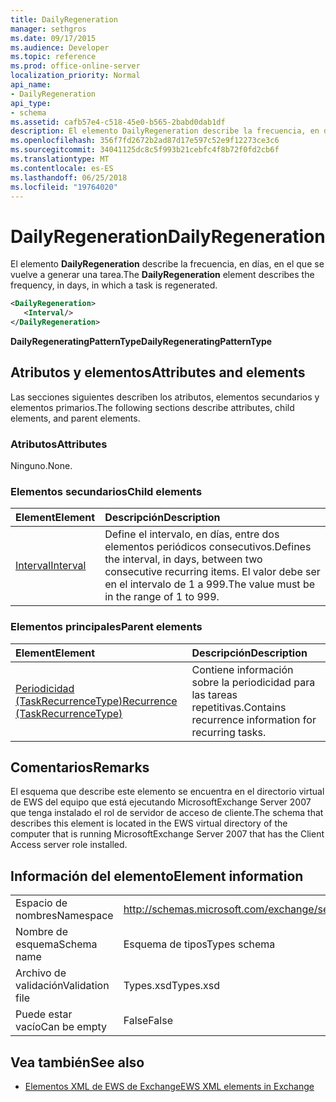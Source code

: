 ```yaml
---
title: DailyRegeneration
manager: sethgros
ms.date: 09/17/2015
ms.audience: Developer
ms.topic: reference
ms.prod: office-online-server
localization_priority: Normal
api_name:
- DailyRegeneration
api_type:
- schema
ms.assetid: cafb57e4-c518-45e0-b565-2babd0dab1df
description: El elemento DailyRegeneration describe la frecuencia, en días, en el que se vuelve a generar una tarea.
ms.openlocfilehash: 356f7fd2672b2ad87d17e597c52e9f12273ce3c6
ms.sourcegitcommit: 34041125dc8c5f993b21cebfc4f8b72f0fd2cb6f
ms.translationtype: MT
ms.contentlocale: es-ES
ms.lasthandoff: 06/25/2018
ms.locfileid: "19764020"
---
```

# <a name="dailyregeneration"></a><span data-ttu-id="40d61-103">DailyRegeneration</span><span class="sxs-lookup"><span data-stu-id="40d61-103">DailyRegeneration</span></span>

<span data-ttu-id="40d61-104">El elemento **DailyRegeneration** describe la frecuencia, en días, en el que se vuelve a generar una tarea.</span><span class="sxs-lookup"><span data-stu-id="40d61-104">The **DailyRegeneration** element describes the frequency, in days, in which a task is regenerated.</span></span> 
  
```xml
<DailyRegeneration>
   <Interval/>
</DailyRegeneration>
```

<span data-ttu-id="40d61-105">**DailyRegeneratingPatternType**</span><span class="sxs-lookup"><span data-stu-id="40d61-105">**DailyRegeneratingPatternType**</span></span>

## <a name="attributes-and-elements"></a><span data-ttu-id="40d61-106">Atributos y elementos</span><span class="sxs-lookup"><span data-stu-id="40d61-106">Attributes and elements</span></span>

<span data-ttu-id="40d61-107">Las secciones siguientes describen los atributos, elementos secundarios y elementos primarios.</span><span class="sxs-lookup"><span data-stu-id="40d61-107">The following sections describe attributes, child elements, and parent elements.</span></span>
  
### <a name="attributes"></a><span data-ttu-id="40d61-108">Atributos</span><span class="sxs-lookup"><span data-stu-id="40d61-108">Attributes</span></span>

<span data-ttu-id="40d61-109">Ninguno.</span><span class="sxs-lookup"><span data-stu-id="40d61-109">None.</span></span>
  
### <a name="child-elements"></a><span data-ttu-id="40d61-110">Elementos secundarios</span><span class="sxs-lookup"><span data-stu-id="40d61-110">Child elements</span></span>

|<span data-ttu-id="40d61-111">**Element**</span><span class="sxs-lookup"><span data-stu-id="40d61-111">**Element**</span></span>|<span data-ttu-id="40d61-112">**Descripción**</span><span class="sxs-lookup"><span data-stu-id="40d61-112">**Description**</span></span>|
|:-----|:-----|
|[<span data-ttu-id="40d61-113">Interval</span><span class="sxs-lookup"><span data-stu-id="40d61-113">Interval</span></span>](interval.md) <br/> |<span data-ttu-id="40d61-114">Define el intervalo, en días, entre dos elementos periódicos consecutivos.</span><span class="sxs-lookup"><span data-stu-id="40d61-114">Defines the interval, in days, between two consecutive recurring items.</span></span> <span data-ttu-id="40d61-115">El valor debe ser en el intervalo de 1 a 999.</span><span class="sxs-lookup"><span data-stu-id="40d61-115">The value must be in the range of 1 to 999.</span></span>  <br/> |
   
### <a name="parent-elements"></a><span data-ttu-id="40d61-116">Elementos principales</span><span class="sxs-lookup"><span data-stu-id="40d61-116">Parent elements</span></span>

|<span data-ttu-id="40d61-117">**Element**</span><span class="sxs-lookup"><span data-stu-id="40d61-117">**Element**</span></span>|<span data-ttu-id="40d61-118">**Descripción**</span><span class="sxs-lookup"><span data-stu-id="40d61-118">**Description**</span></span>|
|:-----|:-----|
|[<span data-ttu-id="40d61-119">Periodicidad (TaskRecurrenceType)</span><span class="sxs-lookup"><span data-stu-id="40d61-119">Recurrence (TaskRecurrenceType)</span></span>](recurrence-taskrecurrencetype.md) <br/> |<span data-ttu-id="40d61-120">Contiene información sobre la periodicidad para las tareas repetitivas.</span><span class="sxs-lookup"><span data-stu-id="40d61-120">Contains recurrence information for recurring tasks.</span></span>  <br/> |
   
## <a name="remarks"></a><span data-ttu-id="40d61-121">Comentarios</span><span class="sxs-lookup"><span data-stu-id="40d61-121">Remarks</span></span>

<span data-ttu-id="40d61-122">El esquema que describe este elemento se encuentra en el directorio virtual de EWS del equipo que está ejecutando MicrosoftExchange Server 2007 que tenga instalado el rol de servidor de acceso de cliente.</span><span class="sxs-lookup"><span data-stu-id="40d61-122">The schema that describes this element is located in the EWS virtual directory of the computer that is running MicrosoftExchange Server 2007 that has the Client Access server role installed.</span></span>
  
## <a name="element-information"></a><span data-ttu-id="40d61-123">Información del elemento</span><span class="sxs-lookup"><span data-stu-id="40d61-123">Element information</span></span>

|||
|:-----|:-----|
|<span data-ttu-id="40d61-124">Espacio de nombres</span><span class="sxs-lookup"><span data-stu-id="40d61-124">Namespace</span></span>  <br/> |http://schemas.microsoft.com/exchange/services/2006/types  <br/> |
|<span data-ttu-id="40d61-125">Nombre de esquema</span><span class="sxs-lookup"><span data-stu-id="40d61-125">Schema name</span></span>  <br/> |<span data-ttu-id="40d61-126">Esquema de tipos</span><span class="sxs-lookup"><span data-stu-id="40d61-126">Types schema</span></span>  <br/> |
|<span data-ttu-id="40d61-127">Archivo de validación</span><span class="sxs-lookup"><span data-stu-id="40d61-127">Validation file</span></span>  <br/> |<span data-ttu-id="40d61-128">Types.xsd</span><span class="sxs-lookup"><span data-stu-id="40d61-128">Types.xsd</span></span>  <br/> |
|<span data-ttu-id="40d61-129">Puede estar vacío</span><span class="sxs-lookup"><span data-stu-id="40d61-129">Can be empty</span></span>  <br/> |<span data-ttu-id="40d61-130">False</span><span class="sxs-lookup"><span data-stu-id="40d61-130">False</span></span>  <br/> |
   
## <a name="see-also"></a><span data-ttu-id="40d61-131">Vea también</span><span class="sxs-lookup"><span data-stu-id="40d61-131">See also</span></span>

- [<span data-ttu-id="40d61-132">Elementos XML de EWS de Exchange</span><span class="sxs-lookup"><span data-stu-id="40d61-132">EWS XML elements in Exchange</span></span>](ews-xml-elements-in-exchange.md)

